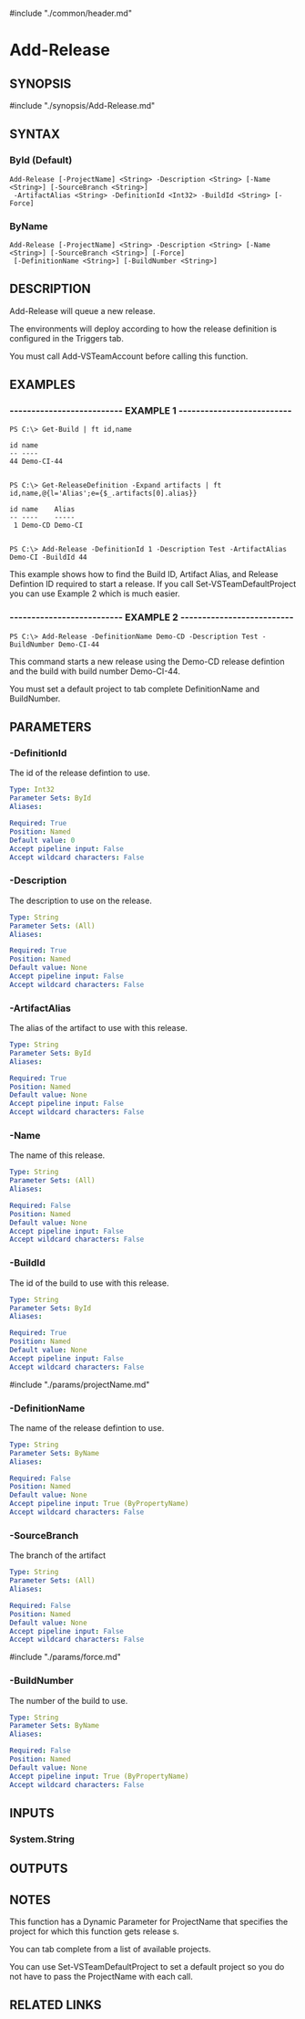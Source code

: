 #include "./common/header.md"

# Add-Release

## SYNOPSIS
#include "./synopsis/Add-Release.md"

## SYNTAX

### ById (Default)
```
Add-Release [-ProjectName] <String> -Description <String> [-Name <String>] [-SourceBranch <String>]
 -ArtifactAlias <String> -DefinitionId <Int32> -BuildId <String> [-Force]
```

### ByName
```
Add-Release [-ProjectName] <String> -Description <String> [-Name <String>] [-SourceBranch <String>] [-Force]
 [-DefinitionName <String>] [-BuildNumber <String>]
```

## DESCRIPTION
Add-Release will queue a new release.

The environments will deploy according to how the release definition is 
configured in the Triggers tab.

You must call Add-VSTeamAccount before calling this function.

## EXAMPLES

### -------------------------- EXAMPLE 1 --------------------------
```
PS C:\> Get-Build | ft id,name

id name
-- ----
44 Demo-CI-44


PS C:\> Get-ReleaseDefinition -Expand artifacts | ft id,name,@{l='Alias';e={$_.artifacts[0].alias}}

id name    Alias
-- ----    -----
 1 Demo-CD Demo-CI


PS C:\> Add-Release -DefinitionId 1 -Description Test -ArtifactAlias Demo-CI -BuildId 44
```

This example shows how to find the Build ID, Artifact Alias, and Release Defintion ID required to start a release. 
If you call Set-VSTeamDefaultProject you can use Example 2 which is much easier.

### -------------------------- EXAMPLE 2 --------------------------
```
PS C:\> Add-Release -DefinitionName Demo-CD -Description Test -BuildNumber Demo-CI-44
```

This command starts a new release using the Demo-CD release defintion and the build with build number Demo-CI-44.

You must set a default project to tab complete DefinitionName and BuildNumber.

## PARAMETERS

### -DefinitionId
The id of the release defintion to use.

```yaml
Type: Int32
Parameter Sets: ById
Aliases: 

Required: True
Position: Named
Default value: 0
Accept pipeline input: False
Accept wildcard characters: False
```

### -Description
The description to use on the release.

```yaml
Type: String
Parameter Sets: (All)
Aliases: 

Required: True
Position: Named
Default value: None
Accept pipeline input: False
Accept wildcard characters: False
```

### -ArtifactAlias
The alias of the artifact to use with this release.

```yaml
Type: String
Parameter Sets: ById
Aliases: 

Required: True
Position: Named
Default value: None
Accept pipeline input: False
Accept wildcard characters: False
```

### -Name
The name of this release.

```yaml
Type: String
Parameter Sets: (All)
Aliases: 

Required: False
Position: Named
Default value: None
Accept pipeline input: False
Accept wildcard characters: False
```

### -BuildId
The id of the build to use with this release.

```yaml
Type: String
Parameter Sets: ById
Aliases: 

Required: True
Position: Named
Default value: None
Accept pipeline input: False
Accept wildcard characters: False
```

#include "./params/projectName.md"

### -DefinitionName
The name of the release defintion to use.

```yaml
Type: String
Parameter Sets: ByName
Aliases: 

Required: False
Position: Named
Default value: None
Accept pipeline input: True (ByPropertyName)
Accept wildcard characters: False
```

### -SourceBranch
The branch of the artifact

```yaml
Type: String
Parameter Sets: (All)
Aliases: 

Required: False
Position: Named
Default value: None
Accept pipeline input: False
Accept wildcard characters: False
```

#include "./params/force.md"

### -BuildNumber
The number of the build to use.

```yaml
Type: String
Parameter Sets: ByName
Aliases: 

Required: False
Position: Named
Default value: None
Accept pipeline input: True (ByPropertyName)
Accept wildcard characters: False
```

## INPUTS

### System.String

## OUTPUTS

## NOTES
This function has a Dynamic Parameter for ProjectName that specifies the
project for which this function gets release s.

You can tab complete from a list of available projects.

You can use Set-VSTeamDefaultProject to set a default project so you do not have
to pass the ProjectName with each call.

## RELATED LINKS

